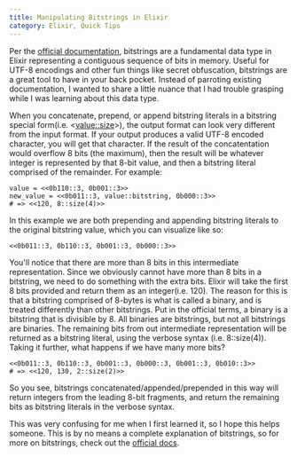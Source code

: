 ```yaml
---
title: Manipulating Bitstrings in Elixir
category: Elixir, Quick Tips
--- 
```


Per the [official documentation](https://elixir-lang.org/getting-started/binaries-strings-and-char-lists.html#bitstrings), bitstrings are a fundamental data type in Elixir representing a contiguous sequence of bits in memory. Useful for UTF-8 encodings and other fun things like secret obfuscation, bitstrings are a great tool to have in your back pocket. Instead of parroting existing documentation, I wanted to share a little nuance that I had trouble grasping while I was learning about this data type.

When you concatenate, prepend, or append bitstring literals in a bitstring special form(i.e. <<value::size>>), the output format can look very different from the input format. If your output produces a valid UTF-8 encoded character, you will get that character. If the result of the concatentation would overflow 8 bits (the maximum), then the result will be whatever integer is represented by that 8-bit value, and then a bitstring literal comprised of the remainder. For example:

```
value = <<0b110::3, 0b001::3>>
new_value = <<0b011::3, value::bitstring, 0b000::3>>
# => <<120, 8::size(4)>>
```

In this example we are both prepending and appending bitstring literals to the original bitstring value, which you can visualize like so:

```
<<0b011::3, 0b110::3, 0b001::3, 0b000::3>>
```

You'll notice that there are more than 8 bits in this intermediate representation. Since we obviously cannot have more than 8 bits in a bitstring, we need to do something with the extra bits. Elixir will take the first 8 bits provided and return them as an integer(i.e. 120). The reason for this is that a bitstring comprised of 8-bytes is what is called a binary, and is treated differently than other bitstrings. Put in the official terms, a binary is a bitstring that is divisible by 8. All binaries are bitstrings, but not all bitstrings are binaries. The remaining bits from out intermediate representation will be returned as a bitstring literal, using the verbose syntax (i.e. 8::size(4)). Taking it further, what happens if we have many more bits? 

```
<<0b011::3, 0b110::3, 0b001::3, 0b000::3, 0b001::3, 0b010::3>>
# => <<120, 130, 2::size(2)>>
```

So you see, bitstrings concatenated/appended/prepended in this way will return integers from the leading 8-bit fragments, and return the remaining bits as bitstring literals in the verbose syntax.

This was very confusing for me when I first learned it, so I hope this helps someone. This is by no means a complete explanation of bitstrings, so for more on bitstrings, check out the [official docs](https://elixir-lang.org/getting-started/binaries-strings-and-char-lists.html).